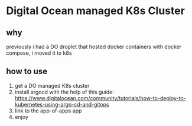 # Digital Ocean managed K8s Cluster

## why

previously i had a DO droplet that hosted docker containers with docker compose, i moved it to k8s

## how to use

1. get a DO managed K8s cluster
2. install argocd with the help of this guide: https://www.digitalocean.com/community/tutorials/how-to-deploy-to-kubernetes-using-argo-cd-and-gitops
3. link to the app-of-apps app
4. enjoy